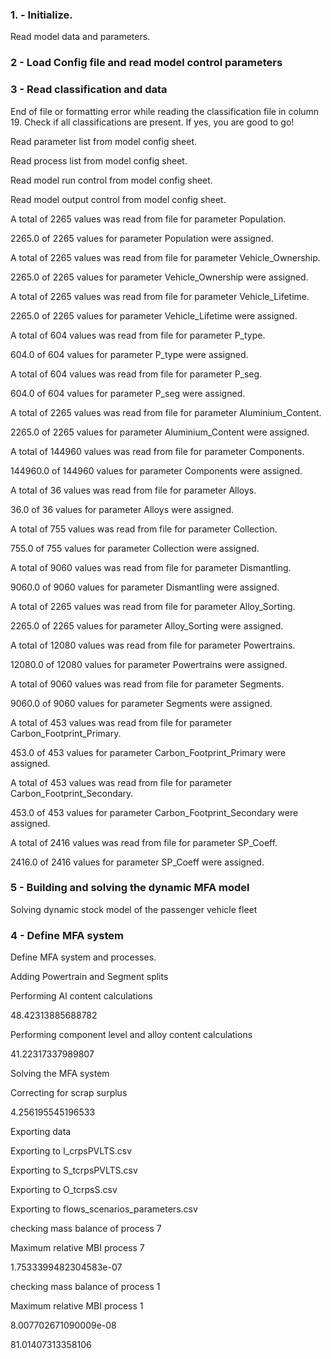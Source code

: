 ### 1. - Initialize.

Read model data and parameters.

### 2 - Load Config file and read model control parameters

### 3 - Read classification and data

End of file or formatting error while reading the classification file in column 19. Check if all classifications are present. If yes, you are good to go!

Read parameter list from model config sheet.

Read process list from model config sheet.

Read model run control from model config sheet.

Read model output control from model config sheet.

A total of 2265 values was read from file for parameter Population.

2265.0 of 2265 values for parameter Population were assigned.

A total of 2265 values was read from file for parameter Vehicle_Ownership.

2265.0 of 2265 values for parameter Vehicle_Ownership were assigned.

A total of 2265 values was read from file for parameter Vehicle_Lifetime.

2265.0 of 2265 values for parameter Vehicle_Lifetime were assigned.

A total of 604 values was read from file for parameter P_type.

604.0 of 604 values for parameter P_type were assigned.

A total of 604 values was read from file for parameter P_seg.

604.0 of 604 values for parameter P_seg were assigned.

A total of 2265 values was read from file for parameter Aluminium_Content.

2265.0 of 2265 values for parameter Aluminium_Content were assigned.

A total of 144960 values was read from file for parameter Components.

144960.0 of 144960 values for parameter Components were assigned.

A total of 36 values was read from file for parameter Alloys.

36.0 of 36 values for parameter Alloys were assigned.

A total of 755 values was read from file for parameter Collection.

755.0 of 755 values for parameter Collection were assigned.

A total of 9060 values was read from file for parameter Dismantling.

9060.0 of 9060 values for parameter Dismantling were assigned.

A total of 2265 values was read from file for parameter Alloy_Sorting.

2265.0 of 2265 values for parameter Alloy_Sorting were assigned.

A total of 12080 values was read from file for parameter Powertrains.

12080.0 of 12080 values for parameter Powertrains were assigned.

A total of 9060 values was read from file for parameter Segments.

9060.0 of 9060 values for parameter Segments were assigned.

A total of 453 values was read from file for parameter Carbon_Footprint_Primary.

453.0 of 453 values for parameter Carbon_Footprint_Primary were assigned.

A total of 453 values was read from file for parameter Carbon_Footprint_Secondary.

453.0 of 453 values for parameter Carbon_Footprint_Secondary were assigned.

A total of 2416 values was read from file for parameter SP_Coeff.

2416.0 of 2416 values for parameter SP_Coeff were assigned.

### 5 - Building and solving the dynamic MFA model

Solving dynamic stock model of the passenger vehicle fleet

### 4 - Define MFA system

Define MFA system and processes.

Adding Powertrain and Segment splits

Performing Al content calculations

48.42313885688782

Performing component level and alloy content calculations

41.22317337989807

Solving the MFA system

Correcting for scrap surplus

4.256195545196533

Exporting data

Exporting to I_crpsPVLTS.csv

Exporting to S_tcrpsPVLTS.csv

Exporting to O_tcrpsS.csv

Exporting to flows_scenarios_parameters.csv

checking mass balance of process 7

Maximum relative MBI process 7

1.7533399482304583e-07

checking mass balance of process 1

Maximum relative MBI process 1

8.007702671090009e-08

81.01407313358106

